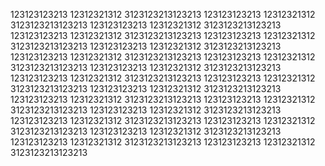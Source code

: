 123123123213
12312321312
3123123213123213
123123123213
12312321312
3123123213123213
123123123213
12312321312
3123123213123213
123123123213
12312321312
3123123213123213
123123123213
12312321312
3123123213123213
123123123213
12312321312
3123123213123213
123123123213
12312321312
3123123213123213
123123123213
12312321312
3123123213123213
123123123213
12312321312
3123123213123213
123123123213
12312321312
3123123213123213
123123123213
12312321312
3123123213123213
123123123213
12312321312
3123123213123213
123123123213
12312321312
3123123213123213
123123123213
12312321312
3123123213123213
123123123213
12312321312
3123123213123213
123123123213
12312321312
3123123213123213
123123123213
12312321312
3123123213123213
123123123213
12312321312
3123123213123213
123123123213
12312321312
3123123213123213
123123123213
12312321312
3123123213123213
